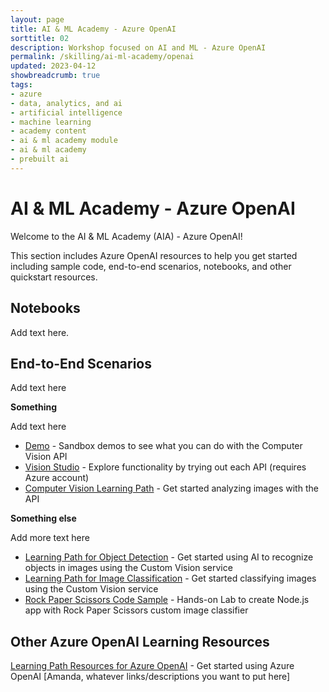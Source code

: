 ```yaml
---
layout: page
title: AI & ML Academy - Azure OpenAI
sorttitle: 02
description: Workshop focused on AI and ML - Azure OpenAI
permalink: /skilling/ai-ml-academy/openai
updated: 2023-04-12
showbreadcrumb: true
tags: 
- azure
- data, analytics, and ai
- artificial intelligence
- machine learning
- academy content
- ai & ml academy module
- ai & ml academy
- prebuilt ai
---
```


# AI & ML Academy - Azure OpenAI

Welcome to the AI & ML Academy (AIA) - Azure OpenAI!

This section includes Azure OpenAI resources to help you get started including sample code, end-to-end scenarios, notebooks, and other quickstart resources.

## Notebooks

Add text here.

<!--
```html
<!DOCTYPE html>
<html>
  <style>
    body {
        block {
      display: inline-block;
      width: 200px;
      height: 200px;
      background-color: lightgray;
        }
      container  {
  text-align: center;
    }
    }
  </style>
  <body>
    <pre>
      <div class="container">
          <div class="block"></div>
          <div class="block"></div>
          <div class="block"></div>
          <div class="block"></div>
      </div>
    </pre>
  </body>
</html>

```
-->

## End-to-End Scenarios 

Add text here

**Something**

Add text here
- [Demo](https://aidemos.microsoft.com/computer-vision) - Sandbox demos to see what you can do with the Computer Vision API
-	[Vision Studio](https://portal.vision.cognitive.azure.com/gallery/featured) - Explore functionality by trying out each API (requires Azure account)
- [Computer Vision Learning Path](https://docs.microsoft.com/en-us/learn/paths/explore-computer-vision-microsoft-azure/) - Get started analyzing images with the API

**Something else**

Add more text here

- [Learning Path for Object Detection](https://docs.microsoft.com/en-us/learn/modules/train-custom-vision-ai/) - Get started using AI to recognize objects in images using the Custom Vision service
- [Learning Path for Image Classification](https://docs.microsoft.com/en-us/learn/modules/classify-images-custom-vision/) - Get started classifying images using the Custom Vision service
- [Rock Paper Scissors Code Sample](https://github.com/azure-samples/rock-paper-scissors-customvision/tree/master/) - Hands-on Lab to create Node.js app with Rock Paper Scissors custom image classifier

## Other Azure OpenAI Learning Resources

[Learning Path Resources for Azure OpenAI](https://microsoft.github.io/PartnerResources/azure/data-analytics-ai/openai) - Get started using Azure OpenAI [Amanda, whatever links/descriptions you want to put here]
